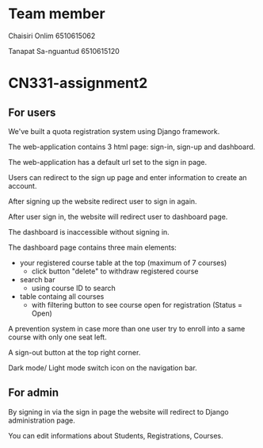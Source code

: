 # Team member

Chaisiri Onlim 6510615062

Tanapat Sa-nguantud 6510615120

# CN331-assignment2

## For users

We've built a quota registration system using Django framework.

The web-application contains 3 html page: sign-in, sign-up and dashboard.

The web-application has a default url set to the sign in page.

Users can redirect to the sign up page and enter information to create an account.

After signing up the website redirect user to sign in again.

After user sign in, the website will redirect user to dashboard page.

The dashboard is inaccessible without signing in.

The dashboard page contains three main elements:
- your registered course table at the top (maximum of 7 courses)
    * click button "delete" to withdraw registered course 
- search bar
    * using course ID to search
- table containg all courses
    * with filtering button to see course open for registration (Status = Open)

A prevention system in case more than one user try to enroll into a same course with only one seat left.

A sign-out button at the top right corner.

Dark mode/ Light mode switch icon on the navigation bar.

## For admin

By signing in via the sign in page the website will redirect to Django administration page.

You can edit informations about Students, Registrations, Courses.









